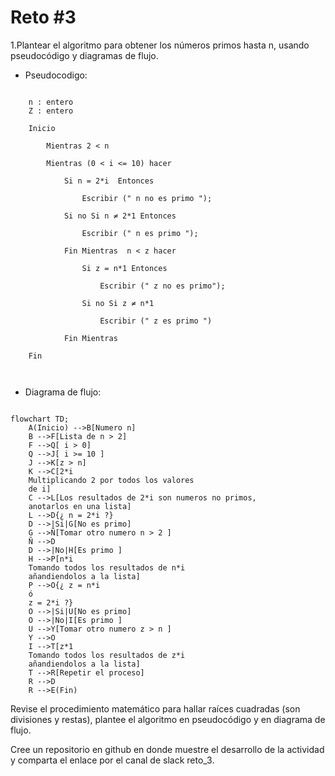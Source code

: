 # Reto #3

1.Plantear el algoritmo para obtener los números primos hasta n, usando pseudocódigo y diagramas de flujo.

- Pseudocodigo:

```pseudocode

    n : entero
    Z : entero

    Inicio

        Mientras 2 < n

        Mientras (0 < i <= 10) hacer

            Si n = 2*i  Entonces

                Escribir (" n no es primo ");

            Si no Si n ≠ 2*1 Entonces

                Escribir (" n es primo ");

            Fin Mientras  n < z hacer

                Si z = n*1 Entonces

                    Escribir (" z no es primo");

                Si no Si z ≠ n*1

                    Escribir (" z es primo ")

            Fin Mientras

    Fin



```
    
- Diagrama de flujo:

```mermaid

flowchart TD;
    A(Inicio) -->B[Numero n]
    B -->F[Lista de n > 2]
    F -->Q[ i > 0]
    Q -->J[ i >= 10 ]
    J -->K[z > n]
    K -->C[2*i 
    Multiplicando 2 por todos los valores 
    de i]
    C -->L[Los resultados de 2*i son numeros no primos,
    anotarlos en una lista] 
    L -->D{¿ n = 2*i ?}
    D -->|Si|G[No es primo]
    G -->Ñ[Tomar otro numero n > 2 ]
    Ñ -->D
    D -->|No|H[Es primo ]
    H -->P[n*i
    Tomando todos los resultados de n*i
    añandiendolos a la lista]
    P -->O{¿ z = n*i
    ó
    z = 2*i ?}
    O -->|Si|U[No es primo]
    O -->|No|I[Es primo ]
    U -->Y[Tomar otro numero z > n ]
    Y -->O
    I -->T[z*1
    Tomando todos los resultados de z*i
    añandiendolos a la lista]
    T -->R[Repetir el proceso]
    R -->D
    R -->E(Fin)
```


Revise el procedimiento matemático para hallar raíces cuadradas (son divisiones y restas), plantee el algoritmo en pseudocódigo y en diagrama de flujo.

Cree un repositorio en github en donde muestre el desarrollo de la actividad y comparta el enlace por el canal de slack reto_3.
